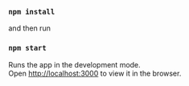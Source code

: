 ### `npm install`

and then run 

### `npm start`

Runs the app in the development mode.\
Open [http://localhost:3000](http://localhost:3000) to view it in the browser.
